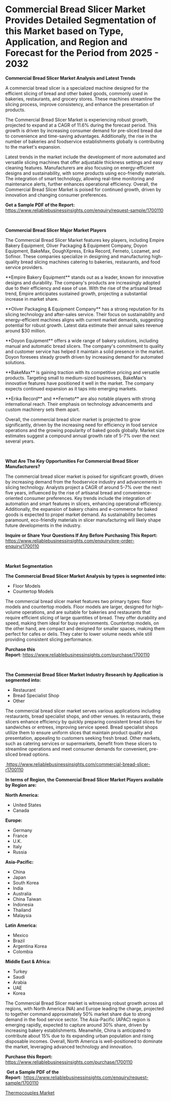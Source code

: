 <p><h1>Commercial Bread Slicer Market Provides Detailed Segmentation of this Market based on Type, Application, and Region and Forecast for the Period from 2025 - 2032</h1></p><p><strong>Commercial Bread Slicer Market Analysis and Latest Trends</strong></p>
<p><p>A commercial bread slicer is a specialized machine designed for the efficient slicing of bread and other baked goods, commonly used in bakeries, restaurants, and grocery stores. These machines streamline the slicing process, improve consistency, and enhance the presentation of products. </p><p>The Commercial Bread Slicer Market is experiencing robust growth, projected to expand at a CAGR of 11.6% during the forecast period. This growth is driven by increasing consumer demand for pre-sliced bread due to convenience and time-saving advantages. Additionally, the rise in the number of bakeries and foodservice establishments globally is contributing to the market's expansion. </p><p>Latest trends in the market include the development of more automated and versatile slicing machines that offer adjustable thickness settings and easy cleaning features. Manufacturers are also focusing on energy-efficient designs and sustainability, with some products using eco-friendly materials. The integration of smart technology, allowing real-time monitoring and maintenance alerts, further enhances operational efficiency. Overall, the Commercial Bread Slicer Market is poised for continued growth, driven by innovation and changing consumer preferences.</p></p>
<p><strong>Get a Sample PDF of the Report:&nbsp;</strong> <a href="https://www.reliablebusinessinsights.com/enquiry/request-sample/1700110?utm_campaign=2459&utm_medium=2&utm_source=Github&utm_content=ia&utm_term=18022025&utm_id=commercial-bread-slicer">https://www.reliablebusinessinsights.com/enquiry/request-sample/1700110</a></p>
<p>&nbsp;</p>
<p><strong>Commercial Bread Slicer Major Market Players</strong></p>
<p><p>The Commercial Bread Slicer Market features key players, including Empire Bakery Equipment, Oliver Packaging & Equipment Company, Doyon Equipment, BakeMax, DoughXpress, Erika Record, Ferneto, Lozamet, and Sofinor. These companies specialize in designing and manufacturing high-quality bread slicing machines catering to bakeries, restaurants, and food service providers.</p><p>**Empire Bakery Equipment** stands out as a leader, known for innovative designs and durability. The company's products are increasingly adopted due to their efficiency and ease of use. With the rise of the artisanal bread trend, Empire anticipates sustained growth, projecting a substantial increase in market share.</p><p>**Oliver Packaging & Equipment Company** has a strong reputation for its slicing technology and after-sales service. Their focus on sustainability and energy-efficient machines aligns with current market demands, suggesting potential for robust growth. Latest data estimate their annual sales revenue around $30 million.</p><p>**Doyon Equipment** offers a wide range of bakery solutions, including manual and automatic bread slicers. The company's commitment to quality and customer service has helped it maintain a solid presence in the market. Doyon foresees steady growth driven by increasing demand for automated solutions.</p><p>**BakeMax** is gaining traction with its competitive pricing and versatile products. Targeting small to medium-sized businesses, BakeMax's innovative features have positioned it well in the market. The company expects continued expansion as it taps into emerging markets.</p><p>**Erika Record** and **Ferneto** are also notable players with strong international reach. Their emphasis on technology advancements and custom machinery sets them apart. </p><p>Overall, the commercial bread slicer market is projected to grow significantly, driven by the increasing need for efficiency in food service operations and the growing popularity of baked goods globally. Market size estimates suggest a compound annual growth rate of 5-7% over the next several years.</p></p>
<p>&nbsp;</p>
<p><strong>What Are The Key Opportunities For Commercial Bread Slicer Manufacturers?</strong></p>
<p><p>The commercial bread slicer market is poised for significant growth, driven by increasing demand from the foodservice industry and advancements in slicing technology. Analysts project a CAGR of around 5-7% over the next five years, influenced by the rise of artisanal bread and convenience-oriented consumer preferences. Key trends include the integration of automation and smart features in slicers, enhancing operational efficiency. Additionally, the expansion of bakery chains and e-commerce for baked goods is expected to propel market demand. As sustainability becomes paramount, eco-friendly materials in slicer manufacturing will likely shape future developments in the industry.</p></p>
<p><strong>Inquire or Share Your Questions If Any Before Purchasing This Report:</strong> <a href="https://www.reliablebusinessinsights.com/enquiry/pre-order-enquiry/1700110?utm_campaign=2459&utm_medium=2&utm_source=Github&utm_content=ia&utm_term=18022025&utm_id=commercial-bread-slicer">https://www.reliablebusinessinsights.com/enquiry/pre-order-enquiry/1700110</a></p>
<p>&nbsp;</p>
<p><strong>Market Segmentation</strong></p>
<p><strong>The Commercial Bread Slicer Market Analysis by types is segmented into:</strong></p>
<p><ul><li>Floor Models</li><li>Countertop Models</li></ul></p>
<p><p>The commercial bread slicer market features two primary types: floor models and countertop models. Floor models are larger, designed for high-volume operations, and are suitable for bakeries and restaurants that require efficient slicing of large quantities of bread. They offer durability and speed, making them ideal for busy environments. Countertop models, on the other hand, are compact and designed for smaller spaces, making them perfect for cafes or delis. They cater to lower volume needs while still providing consistent slicing performance.</p></p>
<p><strong>Purchase this Report:&nbsp;</strong><a href="https://www.reliablebusinessinsights.com/purchase/1700110?utm_campaign=2459&utm_medium=2&utm_source=Github&utm_content=ia&utm_term=18022025&utm_id=commercial-bread-slicer">https://www.reliablebusinessinsights.com/purchase/1700110</a></p>
<p>&nbsp;</p>
<p><strong>The Commercial Bread Slicer Market Industry Research by Application is segmented into:</strong></p>
<p><ul><li>Restaurant</li><li>Bread Specialist Shop</li><li>Other</li></ul></p>
<p><p>The commercial bread slicer market serves various applications including restaurants, bread specialist shops, and other venues. In restaurants, these slicers enhance efficiency by quickly preparing consistent bread slices for sandwiches or entrees, improving service speed. Bread specialist shops utilize them to ensure uniform slices that maintain product quality and presentation, appealing to customers seeking fresh bread. Other markets, such as catering services or supermarkets, benefit from these slicers to streamline operations and meet consumer demands for convenient, pre-sliced bread options.</p></p>
<p><a href="https://www.reliablebusinessinsights.com/commercial-bread-slicer-r1700110?utm_campaign=2459&utm_medium=2&utm_source=Github&utm_content=ia&utm_term=18022025&utm_id=commercial-bread-slicer">&nbsp;https://www.reliablebusinessinsights.com/commercial-bread-slicer-r1700110</a></p>
<p><strong>In terms of Region, the Commercial Bread Slicer Market Players available by Region are:</strong></p>
<p>
    <p> <strong> North America: </strong>
        <ul>
            <li>United States</li>
            <li>Canada</li>
        </ul>
        </p> 
    <p> <strong> Europe: </strong>
        <ul>
            <li>Germany</li>
            <li>France</li>
            <li>U.K.</li>
            <li>Italy</li>
            <li>Russia</li>
        </ul>
        </p> 
    <p> <strong> Asia-Pacific: </strong>
        <ul>
            <li>China</li>
            <li>Japan</li>
            <li>South Korea</li>
            <li>India</li>
            <li>Australia</li>
            <li>China Taiwan</li>
            <li>Indonesia</li>
            <li>Thailand</li>
            <li>Malaysia</li>
        </ul>
        </p> 
    <p> <strong> Latin America: </strong>
        <ul>
            <li>Mexico</li>
            <li>Brazil</li>
            <li>Argentina Korea</li>
            <li>Colombia</li>
        </ul>
        </p> 
    <p> <strong> Middle East & Africa: </strong>
        <ul>
            <li>Turkey</li>
            <li>Saudi</li>
            <li>Arabia</li>
            <li>UAE</li>
            <li>Korea</li>
        </ul>
    </p>
    </p>
<p><p>The Commercial Bread Slicer market is witnessing robust growth across all regions, with North America (NA) and Europe leading the charge, projected to together command approximately 50% market share due to strong demand in the food service sector. The Asia-Pacific (APAC) region is emerging rapidly, expected to capture around 30% share, driven by increasing bakery establishments. Meanwhile, China is anticipated to contribute about 15% due to its expanding urban population and rising disposable incomes. Overall, North America is well-positioned to dominate the market, leveraging advanced technology and innovation.</p></p>
<p><strong>Purchase this Report: </strong><a href="https://www.reliablebusinessinsights.com/purchase/1700110?utm_campaign=2459&utm_medium=2&utm_source=Github&utm_content=ia&utm_term=18022025&utm_id=commercial-bread-slicer">https://www.reliablebusinessinsights.com/purchase/1700110</a></p>
<p>&nbsp;<strong>Get a Sample PDF of the Report:&nbsp;&nbsp;</strong><a href="https://www.reliablebusinessinsights.com/enquiry/request-sample/1700110?utm_campaign=2459&utm_medium=2&utm_source=Github&utm_content=ia&utm_term=18022025&utm_id=commercial-bread-slicer">https://www.reliablebusinessinsights.com/enquiry/request-sample/1700110</a></p>
<p><strong></strong></p>
<p><p><a href="https://github.com/akaalahk/Market-Research-Report-List-1/blob/main/thermocouples-market.md?utm_campaign=2459&utm_medium=2&utm_source=Github&utm_content=ia&utm_term=18022025&utm_id=commercial-bread-slicer">Thermocouples Market</a></p></p>